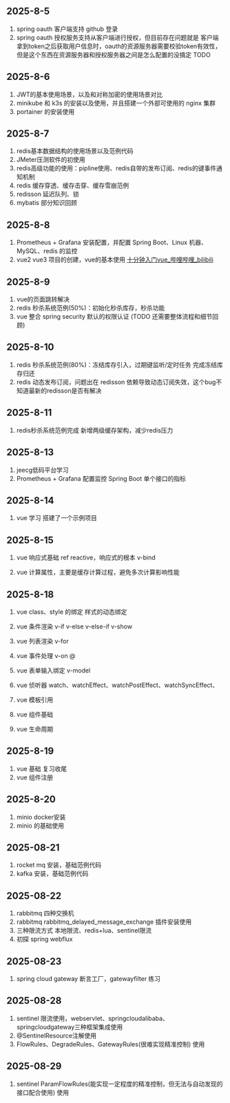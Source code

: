## 2025-8-5

1. spring oauth 客户端支持 github 登录
2. spring oauth 授权服务支持从客户端进行授权，但目前存在问题就是 客户端拿到token之后获取用户信息时，oauth的资源服务器需要校验token有效性，但是这个东西在资源服务器和授权服务器之间是怎么配置的没搞定  TODO

## 2025-8-6

1. JWT的基本使用场景，以及和对称加密的使用场景对比
2. minikube 和 k3s 的安装以及使用，并且搭建一个外部可使用的 nginx 集群
3. portainer 的安装使用

## 2025-8-7

1. redis基本数据结构的使用场景以及范例代码
2. JMeter压测软件的初使用
3. redis高级功能的使用：pipline使用、redis自带的发布订阅、redis的键事件通知机制
4. redis 缓存穿透、缓存击穿、缓存雪崩范例
5. redisson 延迟队列、锁
6. mybatis 部分知识回顾

## 2025-8-8

1. Prometheus + Grafana 安装配置，并配置 Spring Boot、Linux 机器、MySQL、redis 的监控
1. vue2 vue3 项目的创建，vue的基本使用 [十分钟入门vue_哔哩哔哩_bilibili](https://www.bilibili.com/video/BV1gU411Z7pp/?spm_id_from=333.337.search-card.all.click&vd_source=8d7ce9dd45b35258ee11a3c3ce982ea9)

## 2025-8-9

1. vue的页面跳转解决
2. redis 秒杀系统范例(50%)：初始化秒杀库存，秒杀功能
3. vue 整合 spring security 默认的权限认证 (TODO 还需要整体流程和细节回顾)

## 2025-8-10

1. redis 秒杀系统范例(80%)：冻结库存引入，过期键监听/定时任务 完成冻结库存归还
2. redis 动态发布订阅，问题出在 redisson 依赖导致动态订阅失效，这个bug不知道最新的redisson是否有解决

## 2025-8-11

1. redis秒杀系统范例完成 新增两级缓存架构，减少redis压力

## 2025-8-13

1. jeecg低码平台学习
2. Prometheus + Grafana 配置监控 Spring Boot 单个接口的指标

## 2025-8-14

1. vue 学习 搭建了一个示例项目

## 2025-8-15

1. vue 响应式基础 ref reactive，响应式的根本 v-bind

2. vue 计算属性，主要是缓存计算过程，避免多次计算影响性能

## 2025-8-18

1. vue class、style 的绑定  样式的动态绑定
2. vue 条件渲染 v-if  v-else  v-else-if  v-show
3. vue 列表渲染  v-for
4. vue 事件处理  v-on   @
5. vue 表单输入绑定 v-model 

6. vue 侦听器 watch、watchEffect、watchPostEffect、watchSyncEffect、
7. vue 模板引用
8. vue 组件基础
9. vue 生命周期 

## 2025-8-19

1. vue 基础 复习收尾
2. vue 组件注册

## 2025-8-20

1. minio docker安装
2. minio 的基础使用

## 2025-08-21

1. rocket mq 安装，基础范例代码
2. kafka 安装，基础范例代码

## 2025-08-22

1. rabbitmq 四种交换机
2. rabbitmq rabbitmq_delayed_message_exchange 插件安装使用
3. 三种限流方式  本地限流、redis+lua、sentinel限流
4. 初探 spring webflux

## 2025-08-23

1. spring cloud gateway 断言工厂，gatewayfilter 练习

## 2025-08-28

1. sentinel 限流使用，webservlet、springcloudalibaba、springcloudgateway三种框架集成使用
2. @SentinelResource注解使用
3. FlowRules、DegradeRules、GatewayRules(很难实现精准控制) 使用

## 2025-08-29

1. sentinel ParamFlowRules(能实现一定程度的精准控制，但无法与自动发现的接口配合使用) 使用
